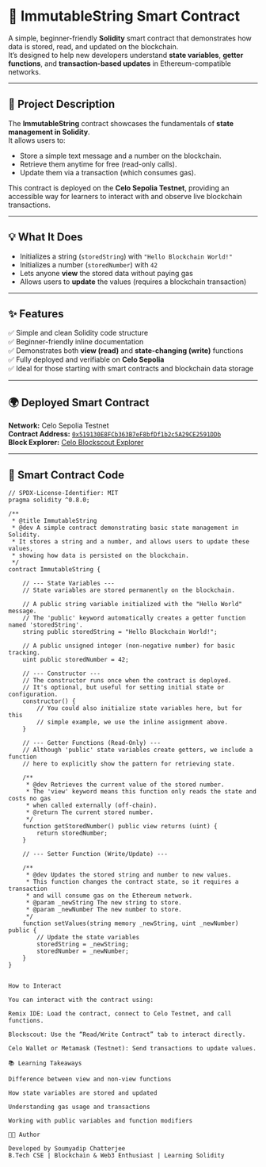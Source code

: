 # 🧱 ImmutableString Smart Contract

A simple, beginner-friendly **Solidity** smart contract that demonstrates how data is stored, read, and updated on the blockchain.  
It’s designed to help new developers understand **state variables**, **getter functions**, and **transaction-based updates** in Ethereum-compatible networks.

---

## 🚀 Project Description

The **ImmutableString** contract showcases the fundamentals of **state management in Solidity**.  
It allows users to:
- Store a simple text message and a number on the blockchain.
- Retrieve them anytime for free (read-only calls).
- Update them via a transaction (which consumes gas).

This contract is deployed on the **Celo Sepolia Testnet**, providing an accessible way for learners to interact with and observe live blockchain transactions.

---

## 💡 What It Does

- Initializes a string (`storedString`) with `"Hello Blockchain World!"`  
- Initializes a number (`storedNumber`) with `42`  
- Lets anyone **view** the stored data without paying gas  
- Allows users to **update** the values (requires a blockchain transaction)

---

## ✨ Features

✅ Simple and clean Solidity code structure  
✅ Beginner-friendly inline documentation  
✅ Demonstrates both **view (read)** and **state-changing (write)** functions  
✅ Fully deployed and verifiable on **Celo Sepolia**  
✅ Ideal for those starting with smart contracts and blockchain data storage

---

## 🌍 Deployed Smart Contract

**Network:** Celo Sepolia Testnet  
**Contract Address:** [`0x519130E8FCb363B7eF8bfDf1b2c5A29CE2591DDb`](https://celo-sepolia.blockscout.com/address/0x519130E8FCb363B7eF8bfDf1b2c5A29CE2591DDb)  
**Block Explorer:** [Celo Blockscout Explorer](https://celo-sepolia.blockscout.com)

---

## 🧩 Smart Contract Code

```solidity
// SPDX-License-Identifier: MIT
pragma solidity ^0.8.0;

/**
 * @title ImmutableString
 * @dev A simple contract demonstrating basic state management in Solidity.
 * It stores a string and a number, and allows users to update these values,
 * showing how data is persisted on the blockchain.
 */
contract ImmutableString {

    // --- State Variables ---
    // State variables are stored permanently on the blockchain.

    // A public string variable initialized with the "Hello World" message.
    // The 'public' keyword automatically creates a getter function named 'storedString'.
    string public storedString = "Hello Blockchain World!";

    // A public unsigned integer (non-negative number) for basic tracking.
    uint public storedNumber = 42;

    // --- Constructor ---
    // The constructor runs once when the contract is deployed.
    // It's optional, but useful for setting initial state or configuration.
    constructor() {
        // You could also initialize state variables here, but for this
        // simple example, we use the inline assignment above.
    }

    // --- Getter Functions (Read-Only) ---
    // Although 'public' state variables create getters, we include a function
    // here to explicitly show the pattern for retrieving state.

    /**
     * @dev Retrieves the current value of the stored number.
     * The 'view' keyword means this function only reads the state and costs no gas
     * when called externally (off-chain).
     * @return The current stored number.
     */
    function getStoredNumber() public view returns (uint) {
        return storedNumber;
    }

    // --- Setter Function (Write/Update) ---

    /**
     * @dev Updates the stored string and number to new values.
     * This function changes the contract state, so it requires a transaction
     * and will consume gas on the Ethereum network.
     * @param _newString The new string to store.
     * @param _newNumber The new number to store.
     */
    function setValues(string memory _newString, uint _newNumber) public {
        // Update the state variables
        storedString = _newString;
        storedNumber = _newNumber;
    }
}


How to Interact

You can interact with the contract using:

Remix IDE: Load the contract, connect to Celo Testnet, and call functions.

Blockscout: Use the “Read/Write Contract” tab to interact directly.

Celo Wallet or Metamask (Testnet): Send transactions to update values.

📚 Learning Takeaways

Difference between view and non-view functions

How state variables are stored and updated

Understanding gas usage and transactions

Working with public variables and function modifiers

👨‍💻 Author

Developed by Soumyadip Chatterjee
B.Tech CSE | Blockchain & Web3 Enthusiast | Learning Solidity
